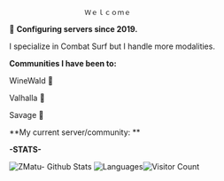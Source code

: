 
                                                                                          
				       Ｗｅｌｃｏｍｅ
				       
🌱 **Configuring servers since 2019.**

I specialize in Combat Surf but I handle more modalities.

**Communities I have been to:**

WineWald  💞️

Valhalla  💞️

Savage    💞️


**My current server/community: **



**-STATS-**



![ZMatu- Github Stats](https://awesome-github-stats.azurewebsites.net/user-stats/ZMatu?cardType=level&theme=radical&preferLogin=false) ![Languages](https://github-readme-stats.vercel.app/api/top-langs/?username=ZMatu&langs_count=20&theme=radical)![Visitor Count](https://visitor-badge.laobi.icu/badge?page_id=ZMatu.ZMatu)

